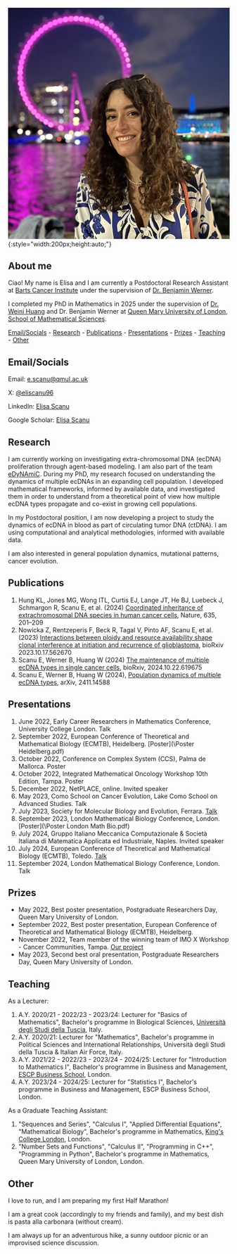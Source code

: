 ![Me](\IMG_9225.jpg){:style="width:200px;height:auto;"}


## About me

Ciao! My name is Elisa and I am currently a Postdoctoral Research Assistant at [Barts Cancer Institute](https://www.bci.qmul.ac.uk/) under the supervision of [Dr. Benjamin Werner](https://www.bci.qmul.ac.uk/staff/dr-benjamin-werner/).

I completed my PhD in Mathematics in 2025 under the supervision of [Dr. Weini Huang](https://www.qmul.ac.uk/maths/profiles/huangw.html) and Dr. Benjamin Werner at [Queen Mary University of London, School of Mathematical Sciences](https://www.qmul.ac.uk/maths/).

[Email/Socials](#socials) - [Research](#research) - [Publications](#publications) - [Presentations](#presentations) - [Prizes](#prizes) - [Teaching](#teaching) - [Other](#other)

## Email/Socials

Email: [e.scanu@qmul.ac.uk](mailto:e.scanu@qmul.ac.uk)

X: [@eliscanu96](https://x.com/eliscanu96)

LinkedIn: [Elisa Scanu](https://www.linkedin.com/in/elisa-scanu-3534661b8/)

Google Scholar: [Elisa Scanu](https://scholar.google.com/citations?hl=it&user=juEQxZ8AAAAJ)

## Research

I am currently working on investigating extra-chromosomal DNA (ecDNA) proliferation through agent-based modeling. I am also part of the team [eDyNAmiC](https://cancergrandchallenges.org/teams/edynamic). During my PhD, my research focused on understanding the dynamics of multiple ecDNAs in an expanding cell population. I developed mathematical frameworks, informed by available data, and investigated them in order to understand from a theoretical point of view how multiple ecDNA types propagate and co-exist in growing cell populations. 

In my Postdoctoral position, I am now developing a project to study the dynamics of ecDNA in blood as part of circulating tumor DNA (ctDNA). I am using computational and analytical methodologies, informed with available data.

I am also interested in general population dynamics, mutational patterns, cancer evolution.

## Publications

1. Hung KL, Jones MG, Wong ITL, Curtis EJ, Lange JT, He BJ, Luebeck J, Schmargon R, Scanu E, et al. (2024) [Coordinated inheritance of extrachromosomal DNA species in human cancer cells](https://www.nature.com/articles/s41586-024-07861-8), Nature, 635, 201–209
2. Nowicka Z, Rentzeperis F, Beck R, Tagal V, Pinto AF, Scanu E, et al. (2023) [Interactions between ploidy and resource availability shape clonal interference at initiation and recurrence of glioblastoma](https://www.biorxiv.org/content/10.1101/2023.10.17.562670v1), bioRxiv 2023.10.17.562670
3. Scanu E, Werner B, Huang W (2024) [The maintenance of multiple ecDNA types in single cancer cells](https://www.biorxiv.org/content/10.1101/2024.10.22.619675v2), bioRxiv, 2024.10.22.619675
4. Scanu E, Werner B, Huang W (2024), [Population dynamics of multiple ecDNA types](https://arxiv.org/abs/2411.14588v1), arXiv, 2411.14588
   
## Presentations

1. June 2022, Early Career Researchers in Mathematics Conference, University College London. Talk
2. September 2022, European Conference of Theoretical and Mathematical Biology (ECMTB), Heidelberg. [Poster](\Poster Heidelberg.pdf)
3. October 2022, Conference on Complex System (CCS), Palma de Mallorca. Poster
4. October 2022, Integrated Mathematical Oncology Workshop 10th Edition, Tampa. Poster
5. December 2022, NetPLACE, online. Invited speaker
6. May 2023, Como School on Cancer Evolution, Lake Como School on Advanced Studies. Talk
7. July 2023, Society for Molecular Biology and Evolution, Ferrara. [Talk](\1120_23_Scanu.pdf)
8. September 2023, London Mathematical Biology Conference, London. [Poster](\Poster London Math Bio.pdf)
9. July 2024, Gruppo Italiano Meccanica Computazionale & Società Italiana di Matematica Applicata ed Industriale, Naples. Invited speaker
10. July 2024, European Conference of Theoretical and Mathematical Biology (ECMTB), Toledo. [Talk](\ECMTB2024.pdf)
11. September 2024, London Mathematical Biology Conference, London. Talk

## Prizes

- May 2022, Best poster presentation, Postgraduate Researchers Day, Queen Mary University of London.
- September 2022, Best poster presentation, European Conference of Theoretical and Mathematical Biology (ECMTB), Heidelberg.
- November 2022, Team member of the winning team of IMO X Workshop - Cancer Communities, Tampa. [Our project](https://imoworkshop.org/IMO10/index.html)
- May 2023, Second best oral presentation, Postgraduate Researchers Day, Queen Mary University of London.

## Teaching

As a Lecturer:
1. A.Y. 2020/21 - 2022/23 - 2023/24: Lecturer for "Basics of Mathematics", Bachelor's programme in Biological Sciences, [Università degli Studi della Tuscia](https://www.unitus.it/), Italy.
2. A.Y. 2020/21: Lecturer for "Mathematics", Bachelor's programme in Political Sciences and International Relationships, Università degli Studi della Tuscia & Italian Air Force, Italy.
3. A.Y. 2021/22 - 2022/23 - 2023/24 - 2024/25: Lecturer for "Introduction to Mathematics I", Bachelor's programme in Business and Management, [ESCP Business School](https://www.escp.eu/), London.
4. A.Y. 2023/24 - 2024/25: Lecturer for "Statistics I", Bachelor's programme in Business and Management, ESCP Business School, London.

As a Graduate Teaching Assistant:
1. "Sequences and Series", "Calculus I", "Applied Differential Equations", "Mathematical Biology", Bachelor's programme in Mathematics, [King's College London](https://www.kcl.ac.uk/), London.
2. "Number Sets and Functions", "Calculus II", "Programming in C++", "Programming in Python", Bachelor's programme in Mathematics, Queen Mary University of London, London.

## Other

I love to run, and I am preparing my first Half Marathon! 

I am a great cook (accordingly to my friends and family), and my best dish is pasta alla carbonara (without cream).

I am always up for an adventurous hike, a sunny outdoor picnic or an improvised science discussion.   
